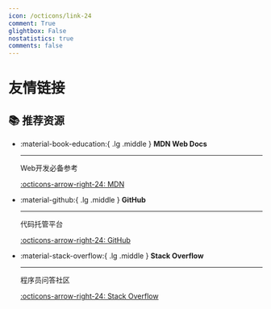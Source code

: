 ```yaml
---
icon: /octicons/link-24
comment: True
glightbox: False
nostatistics: true
comments: false
---
```


# 友情链接

## 📚 推荐资源


<div class="grid cards" markdown>

-   :material-book-education:{ .lg .middle } **MDN Web Docs**

    ---

    Web开发必备参考

    [:octicons-arrow-right-24: MDN](https://developer.mozilla.org/)

-   :material-github:{ .lg .middle } **GitHub**

    ---

    代码托管平台

    [:octicons-arrow-right-24: GitHub](https://github.com)

-   :material-stack-overflow:{ .lg .middle } **Stack Overflow**

    ---

    程序员问答社区

    [:octicons-arrow-right-24: Stack Overflow](https://stackoverflow.com)

</div>